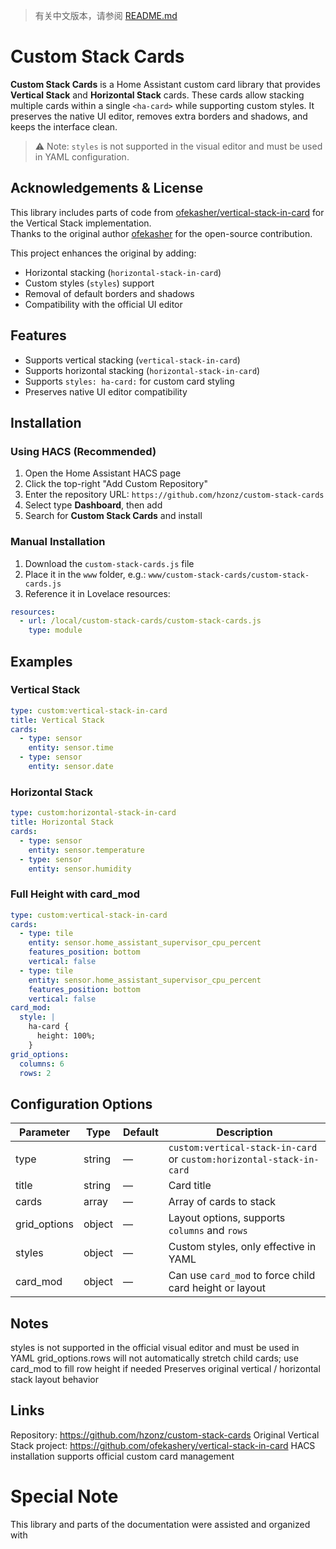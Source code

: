 > 有关中文版本，请参阅 [README.md](README.md)

# Custom Stack Cards

**Custom Stack Cards** is a Home Assistant custom card library that provides **Vertical Stack** and **Horizontal Stack** cards. These cards allow stacking multiple cards within a single `<ha-card>` while supporting custom styles. It preserves the native UI editor, removes extra borders and shadows, and keeps the interface clean.

> ⚠️ Note: `styles` is not supported in the visual editor and must be used in YAML configuration.

## Acknowledgements & License

This library includes parts of code from [ofekasher/vertical-stack-in-card](https://github.com/ofekashery/vertical-stack-in-card) for the Vertical Stack implementation.  
Thanks to the original author [ofekasher](https://github.com/ofekashery) for the open-source contribution.

This project enhances the original by adding:
- Horizontal stacking (`horizontal-stack-in-card`)
- Custom styles (`styles`) support
- Removal of default borders and shadows
- Compatibility with the official UI editor

## Features

- Supports vertical stacking (`vertical-stack-in-card`)  
- Supports horizontal stacking (`horizontal-stack-in-card`)  
- Supports `styles: ha-card:` for custom card styling  
- Preserves native UI editor compatibility  

## Installation

### Using HACS (Recommended)

1. Open the Home Assistant HACS page  
2. Click the top-right "Add Custom Repository"  
3. Enter the repository URL: `https://github.com/hzonz/custom-stack-cards`  
4. Select type **Dashboard**, then add  
5. Search for **Custom Stack Cards** and install

### Manual Installation

1. Download the `custom-stack-cards.js` file  
2. Place it in the `www` folder, e.g.: `www/custom-stack-cards/custom-stack-cards.js`  
3. Reference it in Lovelace resources:
```yaml
resources:
  - url: /local/custom-stack-cards/custom-stack-cards.js
    type: module
```
## Examples

### Vertical Stack
```yaml
type: custom:vertical-stack-in-card
title: Vertical Stack
cards:
  - type: sensor
    entity: sensor.time
  - type: sensor
    entity: sensor.date
```

### Horizontal Stack
```yaml
type: custom:horizontal-stack-in-card
title: Horizontal Stack
cards:
  - type: sensor
    entity: sensor.temperature
  - type: sensor
    entity: sensor.humidity
```

### Full Height with card_mod
```yaml
type: custom:vertical-stack-in-card
cards:
  - type: tile
    entity: sensor.home_assistant_supervisor_cpu_percent
    features_position: bottom
    vertical: false
  - type: tile
    entity: sensor.home_assistant_supervisor_cpu_percent
    features_position: bottom
    vertical: false
card_mod:
  style: |
    ha-card {
      height: 100%;
    }
grid_options:
  columns: 6
  rows: 2
```

## Configuration Options
| Parameter     | Type   | Default | Description                                                          |
| ------------- | ------ | ------- | -------------------------------------------------------------------- |
| type          | string | —       | `custom:vertical-stack-in-card` or `custom:horizontal-stack-in-card` |
| title         | string | —       | Card title                                                           |
| cards         | array  | —       | Array of cards to stack                                              |
| grid\_options | object | —       | Layout options, supports `columns` and `rows`                        |
| styles        | object | —       | Custom styles, only effective in YAML                                |
| card\_mod     | object | —       | Can use `card_mod` to force child card height or layout              |

## Notes
styles is not supported in the official visual editor and must be used in YAML
grid_options.rows will not automatically stretch child cards; use card_mod to fill row height if needed
Preserves original vertical / horizontal stack layout behavior

## Links
Repository: https://github.com/hzonz/custom-stack-cards
Original Vertical Stack project: https://github.com/ofekashery/vertical-stack-in-card
HACS installation supports official custom card management

# Special Note
This library and parts of the documentation were assisted and organized with
